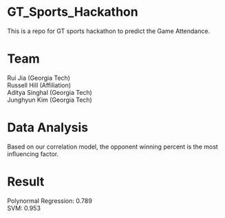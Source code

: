# GT_Sports_Hackathon
This is a repo for GT sports hackathon to predict the Game Attendance. 
# Team
Rui Jia (Georgia Tech) <br />
Russell Hill (Affiliation) <br />
Aditya Singhal (Georgia Tech) <br />
Junghyun Kim (Georgia Tech) <br />
# Data Analysis
Based on our correlation model, the opponent winning percent is the most influencing factor.
# Result
Polynormal Regression: 0.789 <br />
SVM: 0.953 
